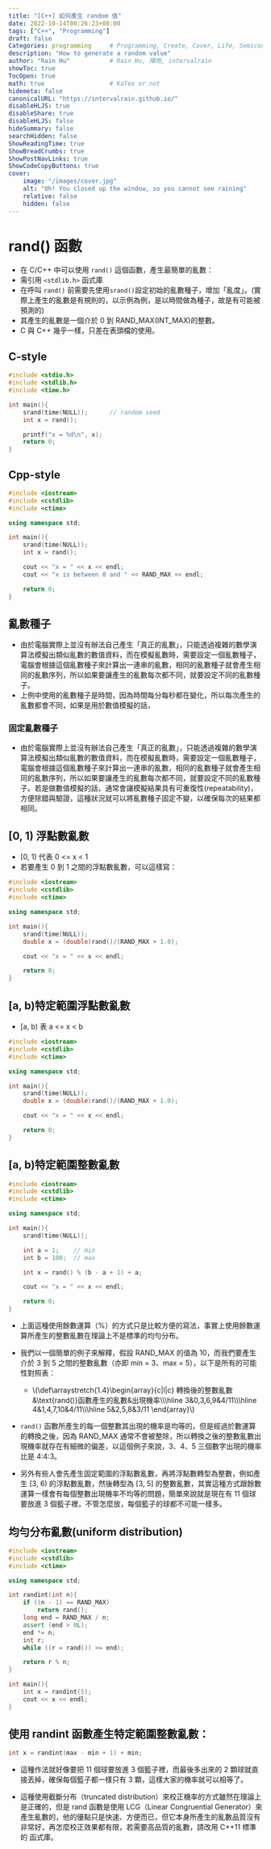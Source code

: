 ```yaml
---
title: "[C++] 如何產生 random 值"
date: 2022-10-14T00:26:23+08:00
tags: ["C++", "Programming"]
draft: false
Categories: programming     # Programming, Create, Cover, Life, Semiconductor, Leetcode, Logic Design, Daily, OS, CS50, CA
description: "How to generate a random value"                     
author: "Rain Hu"           # Rain Hu, 陣雨, intervalrain
showToc: true
TocOpen: true
math: true                  # KaTex or not
hidemeta: false
canonicalURL: "https://intervalrain.github.io/"
disableHLJS: true
disableShare: true
disableHLJS: false
hideSummary: false
searchHidden: false
ShowReadingTime: true
ShowBreadCrumbs: true
ShowPostNavLinks: true
ShowCodeCopyButtons: true
cover:
    image: "/images/cover.jpg"
    alt: "Oh! You closed up the window, so you cannot see raining"
    relative: false
    hidden: false
---
```

# rand() 函數
+ 在 C/C++ 中可以使用 `rand()` 這個函數，產生最簡單的亂數：
+ 需引用 `<stdlib.h>` 函式庫
+ 在呼叫 `rand()` 前需要先使用`srand()`設定初始的亂數種子，增加「亂度」。(實際上產生的亂數是有規則的，以示例為例，是以時間做為種子，故是有可能被預測的)
+ 其產生的亂數是一個介於 0 到 RAND_MAX(INT_MAX)的整數。
+ C 與 C++ 幾乎一樣，只差在表頭檔的使用。
## C-style
```C
#include <stdio.h>
#include <stdlib.h>
#include <time.h>

int main(){
    srand(time(NULL));      // random seed
    int x = rand();

    printf("x = %d\n", x);
    return 0;
}
```
## Cpp-style
```Cpp
#include <iostream>
#include <cstdlib>
#include <ctime>

using namespace std;

int main(){
    srand(time(NULL));
    int x = rand();

    cout << "x = " << x << endl;
    cout << "x is between 0 and " << RAND_MAX << endl;

    return 0;
}
```
## 亂數種子
+ 由於電腦實際上並沒有辦法自己產生「真正的亂數」，只能透過複雜的數學演算法模擬出類似亂數的數值資料，而在模擬亂數時，需要設定一個亂數種子，電腦會根據這個亂數種子來計算出一連串的亂數，相同的亂數種子就會產生相同的亂數序列，所以如果要讓產生的亂數每次都不同，就要設定不同的亂數種子。
+ 上例中使用的亂數種子是時間，因為時間每分每秒都在變化，所以每次產生的亂數都會不同，如果是用於數值模擬的話，

### 固定亂數種子
+ 由於電腦實際上並沒有辦法自己產生「真正的亂數」，只能透過複雜的數學演算法模擬出類似亂數的數值資料，而在模擬亂數時，需要設定一個亂數種子，電腦會根據這個亂數種子來計算出一連串的亂數，相同的亂數種子就會產生相同的亂數序列，所以如果要讓產生的亂數每次都不同，就要設定不同的亂數種子。若是做數值模擬的話，通常會讓模擬結果具有可重復性(repeatability)，方便除錯與驗證，這種狀況就可以將亂數種子固定不變，以確保每次的結果都相同。

## [0, 1) 浮點數亂數
+ [0, 1) 代表 0 <= x < 1
+ 若要產生 0 到 1 之間的浮點數亂數，可以這樣寫：
```Cpp
#include <iostream>
#include <cstdlib>
#include <ctime>

using namespace std;

int main(){
    srand(time(NULL));
    double x = (double)rand()/(RAND_MAX + 1.0);

    cout << "x = " << x << endl;

    return 0;
}
```

## [a, b)特定範圍浮點數亂數
+ [a, b) 表 a <= x < b
```Cpp
#include <iostream>
#include <cstdlib>
#include <ctime>

using namespace std;

int main(){
    srand(time(NULL));
    double x = (double)rand()/(RAND_MAX + 1.0);

    cout << "x = " << x << endl;

    return 0;
}
```

## [a, b)特定範圍整數亂數
```Cpp
#include <iostream>
#include <cstdlib>
#include <ctime>

using namespace std;

int main(){
    srand(time(NULL));

    int a = 1;    // min
    int b = 100;  // max

    int x = rand() % (b - a + 1) + a;

    cout << "x = " << x << endl;

    return 0;
}
```
+ 上面這種使用餘數運算（%）的方式只是比較方便的寫法，事實上使用餘數運算所產生的整數亂數在理論上不是標準的均勻分布。
+ 我們以一個簡單的例子來解釋，假設 RAND_MAX 的值為 10，而我們要產生介於 3 到 5 之間的整數亂數（亦即 min = 3、max = 5），以下是所有的可能性對照表：
    + \\(\def\arraystretch{1.4}\begin{array}{c|l|c}
        轉換後的整數亂數&\text{rand()}函數產生的亂數&出現機率\\\\\hline
        3&0,3,6,9&4/11\\\\\hline
        4&1,4,7,10&4/11\\\\\hline
        5&2,5,8&3/11
    \end{array}\\)
+ `rand()` 函數所產生的每一個整數其出現的機率是均等的，但是經過於數運算的轉換之後，因為 RAND_MAX 通常不會被整除，所以轉換之後的整數亂數出現機率就存在有細微的偏差，以這個例子來說，3、4、5 三個數字出現的機率比是 4:4:3。

+ 另外有些人會先產生固定範圍的浮點數亂數，再將浮點數轉型為整數，例如產生 [3, 6) 的浮點數亂數，然後轉型為 [3, 5] 的整數亂數，其實這種方式跟餘數運算一樣會有每個整數出現機率不均等的問題，簡單來說就是現在有 11 個球要放進 3 個籃子裡，不管怎麼放，每個籃子的球都不可能一樣多。

## 均勻分布亂數(uniform distribution)

```Cpp
#include <iostream>
#include <cstdlib>
#include <ctime>

using namespace std;

int randint(int n){
    if ((n - 1) == RAND_MAX)
        return rand();
    long end = RAND_MAX / n;
    assert (end > 0L);
    end *= n;
    int r;
    while ((r = rand()) >= end);

    return r % n;
}

int main(){
    int x = randint(5);
    cout << x << endl;
}
```
## 使用 randint 函數產生特定範圍整數亂數：
```Cpp
int x = randint(max - min + 1) + min;
```
+ 這種作法就好像要把 11 個球要放進 3 個籃子裡，而最後多出來的 2 顆球就直接丟掉，確保每個籃子都一樣只有 3 顆，這樣大家的機率就可以相等了。

+ 這種使用截斷分布（truncated distribution）來校正機率的方式雖然在理論上是正確的，但是 rand 函數是使用 LCG（Linear Congruential Generator）來產生亂數的，他的優點只是快速、方便而已，但它本身所產生的亂數品質沒有非常好，再怎麼校正效果都有限，若需要高品質的亂數，請改用 C++11 標準的 <random> 函式庫。
